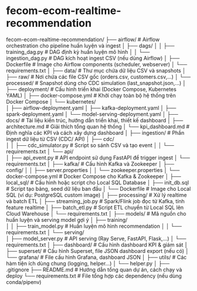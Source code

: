 # fecom-ecom-realtime-recommendation
 
fecom-ecom-realtime-recommendation/
├── airflow/                      # Airflow orchestration cho pipeline huấn luyện và ingest
│   ├── dags/
│   │   ├── training_dag.py       # DAG định kỳ huấn luyện mô hình
│   │   └── ingestion_dag.py      # DAG kích hoạt ingest CSV (nếu dùng Airflow)
│   ├── Dockerfile                # Image cho Airflow components (scheduler, webserver)
│   └── requirements.txt
│
├── data/                         # Thư mục chứa dữ liệu CSV và snapshots
│   ├── raw/                      # Nơi chứa các file CSV gốc (orders.csv, customers.csv,...)
│   └── processed/                # Snapshot dùng cho CDC simulation (last_snapshot.json,...)
│
├── deployment/                   # Cấu hình triển khai (Docker Compose, Kubernetes YAML)
│   ├── docker-compose.yml        # Khởi chạy toàn bộ hệ thống trên Docker Compose
│   └── kubernetes/               
│       ├── airflow-deployment.yaml
│       ├── kafka-deployment.yaml
│       ├── spark-deployment.yaml
│       └── model-serving-deployment.yaml
│
├── docs/                         # Tài liệu kiến trúc, hướng dẫn triển khai, thiết kế dashboard
│   ├── architecture.md           # Giải thích tổng quan hệ thống
│   └── kpi_dashboard.md          # Định nghĩa các KPI và cách xây dựng dashboard
│
├── ingestion/                    # Phần ingest dữ liệu từ CSV (CDC/ API)
│   ├── cdc/                      
│   │   ├── cdc_simulator.py      # Script so sánh CSV và tạo event
│   │   └── requirements.txt
│   └── api/                     
│       ├── api_event.py          # API endpoint sử dụng FastAPI để trigger ingest
│       └── requirements.txt
│
├── kafka/                        # Cấu hình Kafka và Zookeeper
│   ├── config/
│   │   ├── server.properties
│   │   └── zookeeper.properties
│   └── docker-compose.yml        # Docker Compose cho Kafka & Zookeeper
│
├── local_sql/                    # Cấu hình hoặc script cho Local SQL Database
│   ├── init_db.sql               # Script tạo bảng, seed dữ liệu ban đầu
│   └── Dockerfile                # Image cho Local SQL (ví dụ: PostgreSQL custom image)
│
├── processing/                   # Xử lý realtime và batch ETL
│   ├── streaming_job.py          # Spark/Flink job đọc từ Kafka, tính feature realtime
│   ├── batch_etl.py              # Script ETL chuyển từ Local SQL lên Cloud Warehouse
│   └── requirements.txt
│
├── models/                       # Mã nguồn cho huấn luyện và serving model gợi ý
│   ├── training/                 
│   │   ├── train_model.py        # Huấn luyện mô hình recommendation
│   │   └── requirements.txt
│   └── serving/                  
│       ├── model_server.py       # API serving (Ray Serve, FastAPI, Flask,...)
│       └── requirements.txt
│
├── dashboard/                    # Cấu hình dashboard KPI & giám sát
│   ├── superset/                 # Cấu hình Superset, file JSON dashboard export (nếu có)
│   └── grafana/                  # File cấu hình Grafana, dashboard JSON
│
├── utils/                        # Các hàm tiện ích dùng chung (logging, helper...)
│   └── helper.py
│
├── .gitignore
├── README.md                     # Hướng dẫn tổng quan dự án, cách chạy và deploy
└── requirements.txt              # File tổng hợp các dependency (nếu dùng conda/pipenv)
